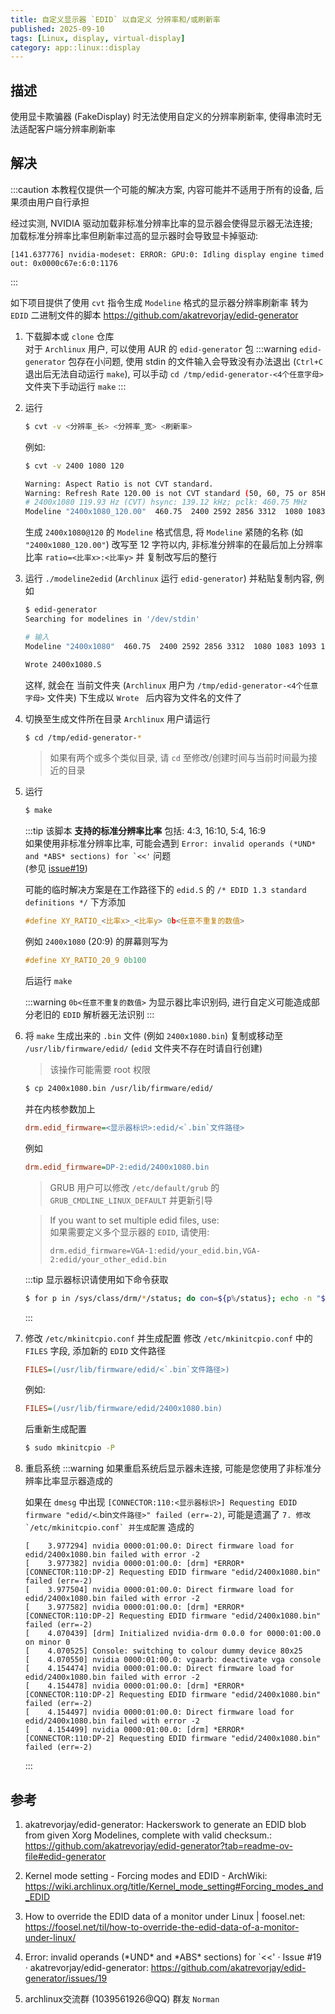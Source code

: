 ```yaml
---
title: 自定义显示器 `EDID` 以自定义 分辨率和/或刷新率
published: 2025-09-10
tags: [Linux, display, virtual-display]
category: app::linux::display
---
```


## 描述
使用显卡欺骗器 (FakeDisplay) 时无法使用自定义的分辨率刷新率, 使得串流时无法适配客户端分辨率刷新率

## 解决
:::caution
本教程仅提供一个可能的解决方案, 内容可能并不适用于所有的设备, 后果须由用户自行承担

经过实测, NVIDIA 驱动加载非标准分辨率比率的显示器会使得显示器无法连接;  
加载标准分辨率比率但刷新率过高的显示器时会导致显卡掉驱动:
```log
[141.637776] nvidia-modeset: ERROR: GPU:0: Idling display engine timed out: 0x0000c67e:6:0:1176
```
:::

如下项目提供了使用 `cvt` 指令生成 `Modeline` 格式的显示器分辨率刷新率 转为 `EDID` 二进制文件的脚本 <https://github.com/akatrevorjay/edid-generator>

1. 下载脚本或 `clone` 仓库  
    对于 `Archlinux` 用户, 可以使用 AUR 的 `edid-generator` 包
    :::warning
    `edid-generator` 包存在小问题, 使用 stdin 的文件输入会导致没有办法退出 (`Ctrl+C` 退出后无法自动运行 `make`), 可以手动 `cd /tmp/edid-generator-<4个任意字母>` 文件夹下手动运行 `make`
    :::

2. 运行
    ```sh
    $ cvt -v <分辨率_长> <分辨率_宽> <刷新率>
    ```
    例如: 
    ```sh
    $ cvt -v 2400 1080 120

    Warning: Aspect Ratio is not CVT standard.
    Warning: Refresh Rate 120.00 is not CVT standard (50, 60, 75 or 85Hz).
    # 2400x1080 119.93 Hz (CVT) hsync: 139.12 kHz; pclk: 460.75 MHz
    Modeline "2400x1080_120.00"  460.75  2400 2592 2856 3312  1080 1083 1093 1160 -hsync +vsync
    ```
    生成 `2400x1080@120` 的 `Modeline` 格式信息, 将 `Modeline` 紧随的名称 (如 `"2400x1080_120.00"`) 改写至 12 字符以内, 非标准分辨率的在最后加上分辨率比率 `ratio=<比率x>:<比率y>` 并 复制改写后的整行

3. 运行 `./modeline2edid` (`Archlinux` 运行 `edid-generator`) 并粘贴复制内容, 例如
    ```sh
    $ edid-generator
    Searching for modelines in '/dev/stdin'

    # 输入
    Modeline "2400x1080"  460.75  2400 2592 2856 3312  1080 1083 1093 1160 -hsync +vsync ratio=20:9

    Wrote 2400x1080.S
    ```
    这样, 就会在 当前文件夹 (`Archlinux` 用户为 `/tmp/edid-generator-<4个任意字母>` 文件夹) 下生成以 `Wrote ` 后内容为文件名的文件了

4. 切换至生成文件所在目录
    `Archlinux` 用户请运行
    ```sh
    $ cd /tmp/edid-generator-*
    ```
    > 如果有两个或多个类似目录, 请 `cd` 至修改/创建时间与当前时间最为接近的目录
5. 运行
    ```sh
    $ make
    ```
    :::tip
    该脚本 **支持的标准分辨率比率** 包括: 4:3, 16:10, 5:4, 16:9  
    如果使用非标准分辨率比率, 可能会遇到 ```Error: invalid operands (*UND* and *ABS* sections) for `<<'``` 问题  
    (参见 [issue#19](https://github.com/akatrevorjay/edid-generator/issues/19))  
    
    可能的临时解决方案是在工作路径下的 `edid.S` 的 `/* EDID 1.3 standard definitions */` 下方添加
    ```c
    #define XY_RATIO_<比率x>_<比率y> 0b<任意不重复的数值>
    ```
    例如 `2400x1080` (20:9) 的屏幕则写为
    ```c
    #define XY_RATIO_20_9 0b100
    ```
    后运行 `make`
    
    :::warning
    `0b<任意不重复的数值>` 为显示器比率识别码, 进行自定义可能造成部分老旧的 `EDID` 解析器无法识别
    :::

6. 将 `make` 生成出来的 `.bin` 文件 (例如 `2400x1080.bin`) 复制或移动至 `/usr/lib/firmware/edid/` (`edid` 文件夹不存在时请自行创建)
    > 该操作可能需要 root 权限
    ```sh
    $ cp 2400x1080.bin /usr/lib/firmware/edid/
    ```
    并在内核参数加上
    ```ini
    drm.edid_firmware=<显示器标识>:edid/<`.bin`文件路径>
    ```
    例如
    ```ini
    drm.edid_firmware=DP-2:edid/2400x1080.bin
    ```
    > GRUB 用户可以修改 `/etc/default/grub` 的 `GRUB_CMDLINE_LINUX_DEFAULT` 并更新引导  

    > If you want to set multiple edid files, use:  
    > 如果需要定义多个显示器的 `EDID`, 请使用:
    >  ```
    > drm.edid_firmware=VGA-1:edid/your_edid.bin,VGA-2:edid/your_other_edid.bin
    > ```

    :::tip
    显示器标识请使用如下命令获取
    ```sh
    $ for p in /sys/class/drm/*/status; do con=${p%/status}; echo -n "${con#*/card?-}: "; cat $p; done
    ```
    :::

7. 修改 `/etc/mkinitcpio.conf` 并生成配置
    修改 `/etc/mkinitcpio.conf` 中的 `FILES` 字段, 添加新的 `EDID` 文件路径
    ```ini
    FILES=(/usr/lib/firmware/edid/<`.bin`文件路径>)
    ```
    例如:
    ```ini
    FILES=(/usr/lib/firmware/edid/2400x1080.bin)
    ```

    后重新生成配置
    ```sh
    $ sudo mkinitcpio -P
    ```

8. 重启系统
    :::warning
    如果重启系统后显示器未连接, 可能是您使用了非标准分辨率比率显示器造成的

    如果在 `dmesg` 中出现 `[CONNECTOR:110:<显示器标识>] Requesting EDID firmware "edid/<`.bin`文件路径>" failed (err=-2)`, 可能是遗漏了 ```7. 修改 `/etc/mkinitcpio.conf` 并生成配置``` 造成的
    ```log
    [    3.977294] nvidia 0000:01:00.0: Direct firmware load for edid/2400x1080.bin failed with error -2
    [    3.977382] nvidia 0000:01:00.0: [drm] *ERROR* [CONNECTOR:110:DP-2] Requesting EDID firmware "edid/2400x1080.bin" failed (err=-2)
    [    3.977504] nvidia 0000:01:00.0: Direct firmware load for edid/2400x1080.bin failed with error -2
    [    3.977582] nvidia 0000:01:00.0: [drm] *ERROR* [CONNECTOR:110:DP-2] Requesting EDID firmware "edid/2400x1080.bin" failed (err=-2)
    [    4.070439] [drm] Initialized nvidia-drm 0.0.0 for 0000:01:00.0 on minor 0
    [    4.070525] Console: switching to colour dummy device 80x25
    [    4.070550] nvidia 0000:01:00.0: vgaarb: deactivate vga console
    [    4.154474] nvidia 0000:01:00.0: Direct firmware load for edid/2400x1080.bin failed with error -2
    [    4.154478] nvidia 0000:01:00.0: [drm] *ERROR* [CONNECTOR:110:DP-2] Requesting EDID firmware "edid/2400x1080.bin" failed (err=-2)
    [    4.154497] nvidia 0000:01:00.0: Direct firmware load for edid/2400x1080.bin failed with error -2
    [    4.154499] nvidia 0000:01:00.0: [drm] *ERROR* [CONNECTOR:110:DP-2] Requesting EDID firmware "edid/2400x1080.bin" failed (err=-2)
    ```
    :::

## 参考
1. akatrevorjay/edid-generator: Hackerswork to generate an EDID blob from given Xorg Modelines, complete with valid checksum.: <https://github.com/akatrevorjay/edid-generator?tab=readme-ov-file#edid-generator>

2. Kernel mode setting - Forcing modes and EDID - ArchWiki: <https://wiki.archlinux.org/title/Kernel_mode_setting#Forcing_modes_and_EDID>

3. How to override the EDID data of a monitor under Linux | foosel.net: <https://foosel.net/til/how-to-override-the-edid-data-of-a-monitor-under-linux/>

4. Error: invalid operands (\*UND* and \*ABS* sections) for `<<' · Issue #19 · akatrevorjay/edid-generator: <https://github.com/akatrevorjay/edid-generator/issues/19>

5. archlinux交流群 (1039561926@QQ) 群友 `Norman`
